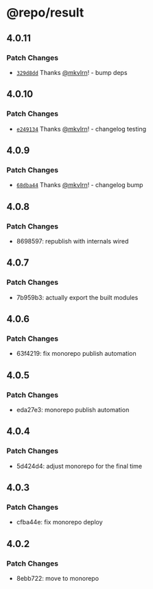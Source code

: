 # @repo/result

## 4.0.11

### Patch Changes

- [`329d8dd`](https://github.com/mkvlrn/tools/commit/329d8ddcec760c1048759d8d53e758017d5d83fd) Thanks [@mkvlrn](https://github.com/mkvlrn)! - bump deps

## 4.0.10

### Patch Changes

- [`e249134`](https://github.com/mkvlrn/tools/commit/e2491347b5beeb04fe863b169466f7126aab81c9) Thanks [@mkvlrn](https://github.com/mkvlrn)! - changelog testing

## 4.0.9

### Patch Changes

- [`68dba44`](https://github.com/mkvlrn/tools/commit/68dba440c6cc63dc2b50e718c837c00cd4267fc3) Thanks [@mkvlrn](https://github.com/mkvlrn)! - changelog bump

## 4.0.8

### Patch Changes

- 8698597: republish with internals wired

## 4.0.7

### Patch Changes

- 7b959b3: actually export the built modules

## 4.0.6

### Patch Changes

- 63f4219: fix monorepo publish automation

## 4.0.5

### Patch Changes

- eda27e3: monorepo publish automation

## 4.0.4

### Patch Changes

- 5d424d4: adjust monorepo for the final time

## 4.0.3

### Patch Changes

- cfba44e: fix monorepo deploy

## 4.0.2

### Patch Changes

- 8ebb722: move to monorepo
